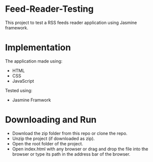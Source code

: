 # Feed-Reader-Testing
This project to test a RSS feeds reader application using Jasmine framework. 

# Implementation
The application made using:
- HTML
- CSS
- JavaScript

Tested using:
- Jasmine Framwork

# Downloading and Run
- Download the zip folder from this repo or clone the repo.
- Unzip the project (if downloaded as zip).
- Open the root folder of the project.
- Open index.html with any browser or drag and drop the file into the browser or type its path in the address bar of the browser.



